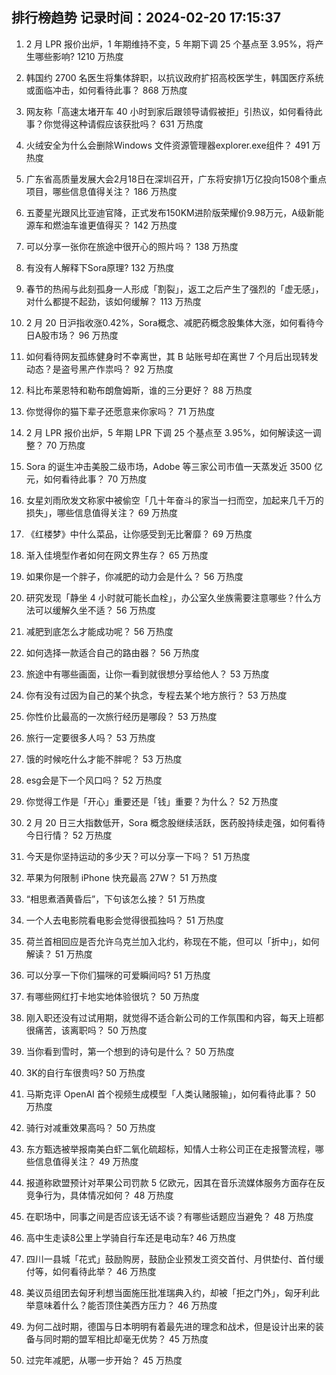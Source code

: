 
## 排行榜趋势 记录时间：2024-02-20 17:15:37
  
  1. 2 月 LPR 报价出炉，1 年期维持不变，5 年期下调 25 个基点至 3.95%，将产生哪些影响? 1210 万热度
    
  2. 韩国约 2700 名医生将集体辞职，以抗议政府扩招高校医学生，韩国医疗系统或面临冲击，如何看待此事？ 868 万热度
    
  3. 网友称「高速太堵开车 40 小时到家后跟领导请假被拒」引热议，如何看待此事？你觉得这种请假应该获批吗？ 631 万热度
    
  4. 火绒安全为什么会删除Windows 文件资源管理器explorer.exe组件？ 491 万热度
    
  5. 广东省高质量发展大会2月18日在深圳召开，广东将安排1万亿投向1508个重点项目，哪些信息值得关注？ 186 万热度
    
  6. 五菱星光跟风比亚迪官降，正式发布150KM进阶版荣耀价9.98万元，A级新能源车和燃油车谁更值得买？ 142 万热度
    
  7. 可以分享一张你在旅途中很开心的照片吗？ 138 万热度
    
  8. 有没有人解释下Sora原理? 132 万热度
    
  9. 春节的热闹与此刻孤身一人形成「割裂」，返工之后产生了强烈的「虚无感」，对什么都提不起劲，该如何缓解？ 113 万热度
    
  10. 2 月 20 日沪指收涨0.42%，Sora概念、减肥药概念股集体大涨，如何看待今日A股市场？ 96 万热度
    
  11. 如何看待网友孤练健身时不幸离世，其 B 站账号却在离世 7 个月后出现转发动态？是盗号黑产作祟吗？ 92 万热度
    
  12. 科比布莱恩特和勒布朗詹姆斯，谁的三分更好？ 88 万热度
    
  13. 你觉得你的猫下辈子还愿意来你家吗？ 71 万热度
    
  14. 2 月 LPR 报价出炉，5 年期 LPR 下调 25 个基点至 3.95%，如何解读这一调整？ 70 万热度
    
  15. Sora 的诞生冲击美股二级市场，Adobe 等三家公司市值一天蒸发近 3500 亿元，如何看待此事？ 70 万热度
    
  16. 女星刘雨欣发文称家中被偷空「几十年奋斗的家当一扫而空，加起来几千万的损失」，哪些信息值得关注？ 69 万热度
    
  17. 《红楼梦》中什么菜品，让你感受到无比奢靡？ 69 万热度
    
  18. 渐入佳境型作者如何在网文界生存？ 65 万热度
    
  19. 如果你是一个胖子，你减肥的动力会是什么？ 56 万热度
    
  20. 研究发现「静坐 4 小时就可能长血栓」，办公室久坐族需要注意哪些？什么方法可以缓解久坐不适？ 56 万热度
    
  21. 减肥到底怎么才能成功呢？ 56 万热度
    
  22. 如何选择一款适合自己的路由器？ 56 万热度
    
  23. 旅途中有哪些画面，让你一看到就很想分享给他人？ 53 万热度
    
  24. 你有没有过因为自己的某个执念，专程去某个地方旅行？ 53 万热度
    
  25. 你性价比最高的一次旅行经历是哪段？ 53 万热度
    
  26. 旅行一定要很多人吗？ 53 万热度
    
  27. 饿的时候吃什么才能不胖呢？ 53 万热度
    
  28. esg会是下一个风口吗？ 52 万热度
    
  29. 你觉得工作是「开心」重要还是「钱」重要？为什么？ 52 万热度
    
  30. 2 月 20 日三大指数低开，Sora 概念股继续活跃，医药股持续走强，如何看待今日行情？ 52 万热度
    
  31. 今天是你坚持运动的多少天？可以分享一下吗？ 51 万热度
    
  32. 苹果为何限制 iPhone 快充最高 27W？ 51 万热度
    
  33. “相思煮酒黄昏后”，下句该怎么接？ 51 万热度
    
  34. 一个人去电影院看电影会觉得很孤独吗？ 51 万热度
    
  35. 荷兰首相回应是否允许乌克兰加入北约，称现在不能，但可以「折中」，如何解读？ 51 万热度
    
  36. 可以分享一下你们猫咪的可爱瞬间吗? 51 万热度
    
  37. 有哪些网红打卡地实地体验很坑？ 50 万热度
    
  38. 刚入职还没有过试用期，就觉得不适合新公司的工作氛围和内容，每天上班都很痛苦，该离职吗？ 50 万热度
    
  39. 当你看到雪时，第一个想到的诗句是什么？ 50 万热度
    
  40. 3K的自行车很贵吗? 50 万热度
    
  41. 马斯克评 OpenAI 首个视频生成模型「人类认赌服输」，如何看待此事？ 50 万热度
    
  42. 骑行对减重效果高吗？ 50 万热度
    
  43. 东方甄选被举报南美白虾二氧化硫超标，知情人士称公司正在走报警流程，哪些信息值得关注？ 49 万热度
    
  44. 报道称欧盟预计对苹果公司罚款 5 亿欧元，因其在音乐流媒体服务方面存在反竞争行为，具体情况如何？ 48 万热度
    
  45. 在职场中，同事之间是否应该无话不谈？有哪些话题应当避免？ 48 万热度
    
  46. 高中生走读8公里上学骑自行车还是电动车? 46 万热度
    
  47. 四川一县城「花式」鼓励购房，鼓励企业预发工资交首付、月供垫付、首付缓付等，如何看待此举？ 46 万热度
    
  48. 美议员组团去匈牙利想当面施压批准瑞典入约，却被「拒之门外」，匈牙利此举意味着什么？能否顶住美西方压力？ 46 万热度
    
  49. 为何二战时期，德国与日本明明有着最先进的理念和战术，但是设计出来的装备与同时期的盟军相比却毫无优势？ 45 万热度
    
  50. 过完年减肥，从哪一步开始？ 45 万热度
    
